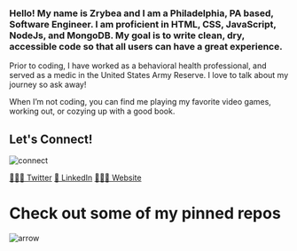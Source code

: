 ### Hello! My name is Zrybea and I am a Philadelphia, PA based, Software Engineer. I am proficient in HTML, CSS, JavaScript, NodeJs, and MongoDB. My goal is to write clean, dry, accessible code so that all users can have a great experience.

Prior to coding, I have worked as a behavioral health professional, and served as a medic in the United States Army Reserve. I love to talk about my journey so ask away!

When I’m not coding, you can find me playing my favorite video games, working out, or cozying up with a good book.

## Let's Connect!

![connect](https://user-images.githubusercontent.com/66852175/112732978-9dd40300-8f13-11eb-892e-6bca8ded68cb.gif)

[🧚🏾‍♀️ Twitter](https://twitter.com/zwhitfielddev)
[🔗 LinkedIn](https://www.linkedin.com/in/zrybeawhitfield/)
[👩🏾‍💻 Website](https://zwhitfield.dev/)




# Check out some of my pinned repos

![arrow](https://user-images.githubusercontent.com/66852175/112733231-0a9bcd00-8f15-11eb-8e7c-9df3c643442e.gif)
